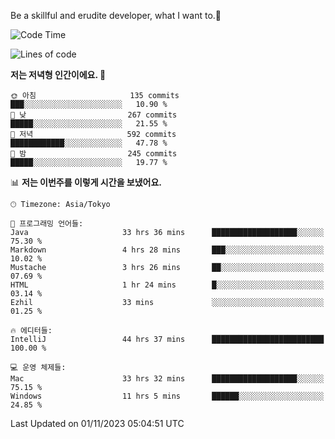 Be a skillful and erudite developer, what I want to.👶

<!--START_SECTION:waka-->
![Code Time](http://img.shields.io/badge/Code%20Time-70%20hrs%2031%20mins-blue)

![Lines of code](https://img.shields.io/badge/%EC%A0%80%EB%8A%94%20%EC%97%AC%ED%83%9C%EA%B9%8C%EC%A7%80%20-726.0%20thousand%20%EC%A4%84%EC%9D%98%20%EC%BD%94%EB%93%9C%EB%A5%BC%20%EC%9E%91%EC%84%B1%ED%96%88%EC%96%B4%EC%9A%94.-blue)

**저는 저녁형 인간이에요. 🦉** 

```text
🌞 아침                     135 commits         ███░░░░░░░░░░░░░░░░░░░░░░   10.90 % 
🌆 낮　                     267 commits         █████░░░░░░░░░░░░░░░░░░░░   21.55 % 
🌃 저녁                     592 commits         ████████████░░░░░░░░░░░░░   47.78 % 
🌙 밤　                     245 commits         █████░░░░░░░░░░░░░░░░░░░░   19.77 % 
```


📊 **저는 이번주를 이렇게 시간을 보냈어요.** 

```text
🕑︎ Timezone: Asia/Tokyo

💬 프로그래밍 언어들: 
Java                     33 hrs 36 mins      ███████████████████░░░░░░   75.30 % 
Markdown                 4 hrs 28 mins       ███░░░░░░░░░░░░░░░░░░░░░░   10.02 % 
Mustache                 3 hrs 26 mins       ██░░░░░░░░░░░░░░░░░░░░░░░   07.69 % 
HTML                     1 hr 24 mins        █░░░░░░░░░░░░░░░░░░░░░░░░   03.14 % 
Ezhil                    33 mins             ░░░░░░░░░░░░░░░░░░░░░░░░░   01.25 % 

🔥 에디터들: 
IntelliJ                 44 hrs 37 mins      █████████████████████████   100.00 % 

💻 운영 체제들: 
Mac                      33 hrs 32 mins      ███████████████████░░░░░░   75.15 % 
Windows                  11 hrs 5 mins       ██████░░░░░░░░░░░░░░░░░░░   24.85 % 
```


 Last Updated on 01/11/2023 05:04:51 UTC
<!--END_SECTION:waka-->
